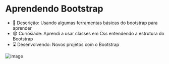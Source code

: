 # Aprendendo Bootstrap 
- 👀 Descrição: Usando algumas ferramentas básicas do bootstrap para aprender
- 😎 Curiosiade: Aprendi a usar classes em Css entendendo a estrutura do Bootstrap
- ⌛ Desenvolvendo: Novos projetos com o Bootstrap

![image](https://user-images.githubusercontent.com/69876702/131589051-7828189b-811d-4079-a351-41bb2f52a94f.png)
